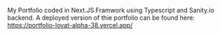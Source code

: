 My Portfolio coded in Next.JS Framwork using Typescript and Sanity.io backend. 
A deployed version of thie portfolio can be found here: https://portfolio-lovat-alpha-38.vercel.app/
